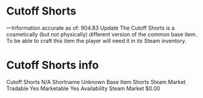 # Cutoff Shorts

—Information accurate as of: 904.83 Update
The Cutoff Shorts is a cosmetically (but not physically) different version of the common base item. To be able to craft this item the player will need it in its Steam inventory.
# Cutoff Shorts info

Cutoff Shorts
N/A
Shortname
Unknown
Base Item
Shorts
Steam Market
Tradable
Yes
Marketable
Yes
Availability
Steam Market
$0.00
